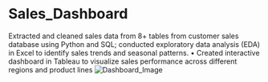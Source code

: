 # Sales_Dashboard
Extracted and cleaned sales data from 8+ tables from customer sales database using Python and SQL; conducted exploratory data analysis  (EDA) in Excel to identify sales trends and seasonal patterns. • Created interactive dashboard in Tableau to visualize sales performance across different regions and product lines
![Dashboard_Image](https://github.com/user-attachments/assets/015cb1ec-edc7-4519-81ec-738b2e1b43ff)
